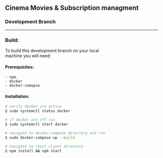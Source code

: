 ## Cinema Movies & Subscription managment

### Development Branch

---

### Build:

To build this development branch on your local </br>
machine you will need:

#### Prerequisites:
    - npm
    - docker
    - docker-comopse

#### Installation:

```bash
# verify docker are active
$ sudo systemctl status docker

# if docker are off run
$ sudo systemctl start docker

# navigate to docker-compose directory and run
$ sudo docker-compose up --build

# navigate to react_client directory
$ npm install && npm start
```

